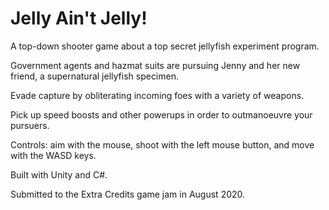 # Jelly Ain't Jelly! 

A top-down shooter game about a top secret jellyfish experiment program. 

Government agents and hazmat suits are pursuing Jenny and her new friend, a supernatural jellyfish specimen. 

Evade capture by obliterating incoming foes with a variety of weapons. 

Pick up speed boosts and other powerups in order to outmanoeuvre your pursuers.

Controls: aim with the mouse, shoot with the left mouse button, and move with the WASD keys. 

Built with Unity and C#.

Submitted to the Extra Credits game jam in August 2020.
